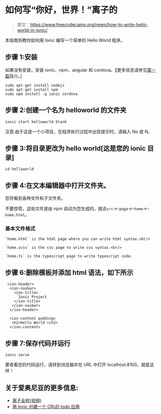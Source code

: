 # 如何写“你好，世界！”离子的

> 原文：<https://www.freecodecamp.org/news/how-to-write-hello-world-in-ionic/>

本指南将教你如何用 Ionic 编写一个简单的 Hello World 程序。

## 步骤 1:安装

如果没有安装，安装 ionic、npm、angular 和 cordova。【更多信息请参见[第一篇](https://guide.freecodecamp.org/ionic)简介。]

```
sudo apt-get install nodejs
sudo apt-get install npm 
sudo npm install -g ionic cordova
```

## 步骤 2:创建一个名为 helloworld 的文件夹

```
ionic start helloworld blank
```

注意:由于这是一个小项目，在程序执行过程中出现提示时，请输入 No 或 N。

## 步骤 3:将目录更改为 hello world[这是您的 ionic 目录]

```
cd helloworld
```

## 步骤 4:在文本编辑器中打开文件夹。

您将看到各种文件和子文件夹。

不要惊慌，这些文件是由 npm 自动为您生成的。就去`src`->-`page`->-`home`->-`home.html`。

### 基本文件格式

```
`home.html` is the html page where you can write html syntax.<br/>

`home.scss` is the css page to write css syntax.<br/>

`home.ts` is the typescript page to write typescript code.
```

## 步骤 6:删除模板并添加 html 语法，如下所示

```
 <ion-header>
  <ion-navbar>
    <ion-title>
      Ionic Project
    </ion-title>
   </ion-navbar>
  </ion-header>

  <ion-content padding>
   <h2>Hello World </h2>
  </ion-content>
```

## 步骤 7:保存代码并运行

```
ionic serve
```

要查看您的代码运行，请转到浏览器并在 URL 中打开 localhost:8100。就是这样！

## 关于爱奥尼亚的更多信息:

*   [离子全程(视频)](https://www.freecodecamp.org/news/ionic-full-course/)
*   [用 Ionic 创建一个 CRUD todo 应用](https://www.freecodecamp.org/news/creating-a-crud-to-do-app-using-ionic-4/)